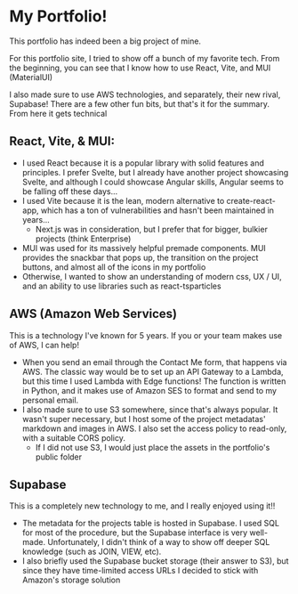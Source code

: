 # My Portfolio!

This portfolio has indeed been a big project of mine.

For this portfolio site, I tried to show off a bunch of my favorite tech.
From the beginning, you can see that I know how to use React, Vite, and MUI (MaterialUI)

I also made sure to use AWS technologies, and separately, their new rival, Supabase!
There are a few other fun bits, but that's it for the summary. From here it gets technical

## React, Vite, & MUI:

- I used React because it is a popular library with solid features and principles. I prefer Svelte, but I already have another project showcasing Svelte, and although I could showcase Angular skills, Angular seems to be falling off these days...
- I used Vite because it is the lean, modern alternative to create-react-app, which has a ton of vulnerabilities and hasn't been maintained in years...
  - Next.js was in consideration, but I prefer that for bigger, bulkier projects (think Enterprise)
- MUI was used for its massively helpful premade components. MUI provides the snackbar that pops up, the transition on the project buttons, and almost all of the icons in my portfolio
- Otherwise, I wanted to show an understanding of modern css, UX / UI, and an ability to use libraries such as react-tsparticles

## AWS (Amazon Web Services)

This is a technology I've known for 5 years. If you or your team makes use of AWS, I can help!

- When you send an email through the Contact Me form, that happens via AWS. The classic way would be to set up an API Gateway to a Lambda, but this time I used Lambda with Edge functions! The function is written in Python, and it makes use of Amazon SES to format and send to my personal email.
- I also made sure to use S3 somewhere, since that's always popular. It wasn't super necessary, but I host some of the project metadatas' markdown and images in AWS. I also set the access policy to read-only, with a suitable CORS policy.
  - If I did not use S3, I would just place the assets in the portfolio's public folder

## Supabase

This is a completely new technology to me, and I really enjoyed using it!!

- The metadata for the projects table is hosted in Supabase. I used SQL for most of the procedure, but the Supabase interface is very well-made. Unfortunately, I didn't think of a way to show off deeper SQL knowledge (such as JOIN, VIEW, etc).
- I also briefly used the Supabase bucket storage (their answer to S3), but since they have time-limited access URLs I decided to stick with Amazon's storage solution
